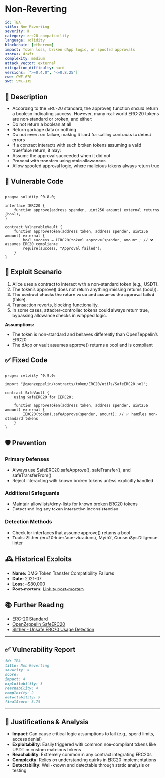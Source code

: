 # Non-Reverting 

```YAML
id: TBA
title: Non-Reverting 
severity: H
category: erc20-compatibility
language: solidity
blockchain: [ethereum]
impact: Token loss, broken dApp logic, or spoofed approvals
status: draft
complexity: medium
attack_vector: external
mitigation_difficulty: hard
versions: [">=0.4.0", "<=0.8.25"]
cwe: CWE-670
swc: SWC-135
```

## 📝 Description

- According to the ERC-20 standard, the approve() function should return a boolean indicating success. However, many real-world ERC-20 tokens are non-standard or broken, and either:
- Do not return a boolean at all
- Return garbage data or nothing
- Do not revert on failure, making it hard for calling contracts to detect errors
- If a contract interacts with such broken tokens assuming a valid true/false return, it may:
- Assume the approval succeeded when it did not
- Proceed with transfers using stale allowances
- Allow spoofed approval logic, where malicious tokens always return true

## 🚨 Vulnerable Code

```solidity

pragma solidity ^0.8.0;

interface IERC20 {
    function approve(address spender, uint256 amount) external returns (bool);
}

contract VulnerableVault {
    function approveToken(address token, address spender, uint256 amount) external {
        bool success = IERC20(token).approve(spender, amount); // ❌ assumes ERC20 compliance
        require(success, "Approval failed");
    }
}
```

## 🧪 Exploit Scenario

1. Alice uses a contract to interact with a non-standard token (e.g., USDT).
2. The token’s approve() does not return anything (missing returns (bool)).
3. The contract checks the return value and assumes the approval failed (false).
4. Transaction reverts, blocking functionality.
5. In some cases, attacker-controlled tokens could always return true, bypassing allowance checks in wrapped logic.

**Assumptions:**

- The token is non-standard and behaves differently than OpenZeppelin’s ERC20
- The dApp or vault assumes approve() returns a bool and is compliant

## ✅ Fixed Code

```solidity

pragma solidity ^0.8.0;

import "@openzeppelin/contracts/token/ERC20/utils/SafeERC20.sol";

contract SafeVault {
    using SafeERC20 for IERC20;

    function approveToken(address token, address spender, uint256 amount) external {
        IERC20(token).safeApprove(spender, amount); // ✅ handles non-standard tokens
    }
}
```

## 🛡️ Prevention

### Primary Defenses

- Always use SafeERC20.safeApprove(), safeTransfer(), and safeTransferFrom()
- Reject interacting with known broken tokens unless explicitly handled

### Additional Safeguards

- Maintain allowlists/deny-lists for known broken ERC20 tokens
- Detect and log any token interaction inconsistencies

### Detection Methods

- Check for interfaces that assume approve() returns a bool
- Tools: Slither (erc20-interface-violations), MythX, ConsenSys Diligence linter

## 🕰️ Historical Exploits

- **Name:** OMG Token Transfer Compatibility Failures 
- **Date:** 2021-07 
- **Loss:** ~$80,000 
- **Post-mortem:** [Link to post-mortem](https://github.com/crytic/slither/wiki/Detector-Documentation#erc20-interface-violations)
  
## 📚 Further Reading

- [ERC-20 Standard](https://eips.ethereum.org/EIPS/eip-20)
- [OpenZeppelin SafeERC20](https://docs.openzeppelin.com/contracts/4.x/api/token/erc20#SafeERC20)
- [Slither – Unsafe ERC20 Usage Detection](https://github.com/crytic/slither/wiki/Detector-Documentation#erc20-interface-violations)

---

## ✅ Vulnerability Report
```markdown
id: TBA
title: Non-Reverting 
severity: H
score:
impact: 4    
exploitability: 3 
reachability: 4 
complexity: 2  
detectability: 5  
finalScore: 3.75
```

---

## 📄 Justifications & Analysis

- **Impact**: Can cause critical logic assumptions to fail (e.g., spend limits, access denial)
- **Exploitability**: Easily triggered with common non-compliant tokens like USDT or custom malicious tokens
- **Reachability**: Extremely common in any contract integrating ERC20s
- **Complexity**: Relies on understanding quirks in ERC20 implementations
- **Detectability**: Well-known and detectable through static analysis or testing